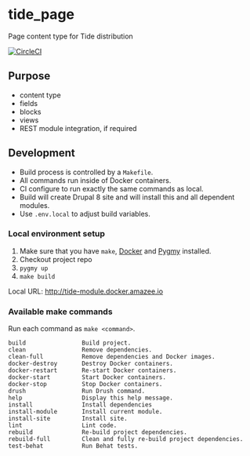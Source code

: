# tide_page
Page content type for Tide distribution

[![CircleCI](https://circleci.com/gh/dpc-sdp/tide_page.svg?style=shield&circle-token=2a0e49166724ac193636fba5b458024e00342dce)](https://circleci.com/gh/dpc-sdp/tide_page)

## Purpose
- content type
- fields
- blocks
- views
- REST module integration, if required

## Development

- Build process is controlled by a `Makefile`.
- All commands run inside of Docker containers.
- CI configure to run exactly the same commands as local.
- Build will create Drupal 8 site and will install this and all dependent modules.
- Use `.env.local` to adjust build variables.

### Local environment setup
1. Make sure that you have `make`, [Docker](https://www.docker.com/) and [Pygmy](https://docs.amazee.io/local_docker_development/pygmy.html) installed.
2. Checkout project repo
3. `pygmy up`
4. `make build`

Local URL: http://tide-module.docker.amazee.io 

### Available make commands
Run each command as `make <command>`.
  ```
  build                Build project.
  clean                Remove dependencies.
  clean-full           Remove dependencies and Docker images.
  docker-destroy       Destroy Docker containers.
  docker-restart       Re-start Docker containers.
  docker-start         Start Docker containers.
  docker-stop          Stop Docker containers.
  drush                Run Drush command.
  help                 Display this help message.
  install              Install dependencies
  install-module       Install current module.
  install-site         Install site.
  lint                 Lint code.
  rebuild              Re-build project dependencies.
  rebuild-full         Clean and fully re-build project dependencies.
  test-behat           Run Behat tests.
  ```
